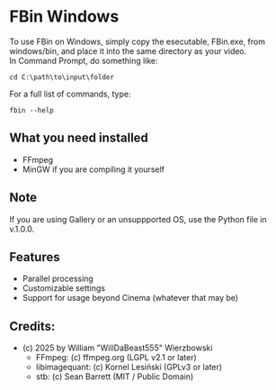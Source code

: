 # FBin Windows  

To use FBin on Windows, simply copy the esecutable, FBin.exe, from windows/bin, and place it into the same directory as your video.  
In Command Prompt, do something like:  
```batch
cd C:\path\to\input\folder
```  
For a full list of commands, type:
```batch
fbin --help
```  
## What you need installed  
* FFmpeg
* MinGW if you are compiling it yourself
## Note
If you are using Gallery or an unsuppported OS, use the Python file in v.1.0.0.  
## Features
* Parallel processing
* Customizable settings
* Support for usage beyond Cinema (whatever that may be)
## Credits:
* (c) 2025 by William "WillDaBeast555" Wierzbowski  
    * FFmpeg: (c) ffmpeg.org (LGPL v2.1 or later)  
    * libimagequant: (c) Kornel Lesiński (GPLv3 or later)  
    * stb: (c) Sean Barrett (MIT / Public Domain)  